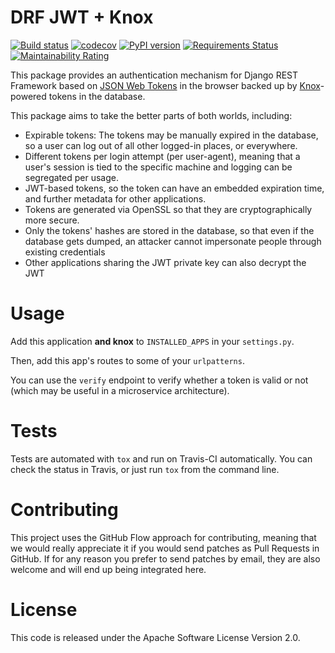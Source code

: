 DRF JWT + Knox
==============

[![Build status](https://github.com/ssaavedra/drf-jwt-knox/actions/workflows/python-package.yml/badge.svg?event=release)](https://github.com/ssaavedra/drf-jwt-knox/actions/workflows/python-package.yml)
[![codecov](https://codecov.io/gh/ssaavedra/drf-jwt-knox/branch/master/graph/badge.svg)](https://codecov.io/gh/ssaavedra/drf-jwt-knox)
[![PyPI version](https://img.shields.io/pypi/v/drf-jwt-knox.svg)](https://pypi.python.org/pypi/drf-jwt-knox)
[![Requirements Status](https://requires.io/github/ssaavedra/drf-jwt-knox/requirements.svg?branch=master)](https://requires.io/github/ssaavedra/drf-jwt-knox/requirements/?branch=master)
[![Maintainability Rating](https://sonarcloud.io/api/project_badges/measure?project=ssaavedra_drf-jwt-knox&metric=sqale_rating)](https://sonarcloud.io/dashboard?id=ssaavedra_drf-jwt-knox)

This package provides an authentication mechanism for Django REST
Framework based on [JSON Web Tokens][JWT] in the browser backed up by
[Knox][knox]-powered tokens in the database.

This package aims to take the better parts of both worlds, including:

- Expirable tokens: The tokens may be manually expired in the
  database, so a user can log out of all other logged-in places, or
  everywhere.
- Different tokens per login attempt (per user-agent), meaning that a
  user's session is tied to the specific machine and logging can be
  segregated per usage.
- JWT-based tokens, so the token can have an embedded expiration time,
  and further metadata for other applications.
- Tokens are generated via OpenSSL so that they are cryptographically more secure.
- Only the tokens' hashes are stored in the database, so that even if
  the database gets dumped, an attacker cannot impersonate people
  through existing credentials
- Other applications sharing the JWT private key can also decrypt the JWT


Usage
=====

Add this application **and knox** to `INSTALLED_APPS` in your
`settings.py`.

Then, add this app's routes to some of your `urlpatterns`.

You can use the `verify` endpoint to verify whether a token is valid
or not (which may be useful in a microservice architecture).


Tests
=====

Tests are automated with `tox` and run on Travis-CI automatically. You
can check the status in Travis, or just run `tox` from the command
line.


Contributing
============

This project uses the GitHub Flow approach for contributing, meaning
that we would really appreciate it if you would send patches as Pull
Requests in GitHub. If for any reason you prefer to send patches by email, they are also welcome and will end up being integrated here.

License
=======

This code is released under the Apache Software License Version 2.0.


[JWT]: https://github.com/jpadilla/pyjwt
[knox]: https://github.com/James1345/django-rest-knox
